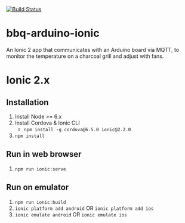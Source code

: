 [![Build Status](https://travis-ci.org/mdwagner/bbq-arduino-ionic.svg?branch=develop)](https://travis-ci.org/mdwagner/bbq-arduino-ionic)
# bbq-arduino-ionic
An Ionic 2 app that communicates with an Arduino board via MQTT, to monitor the temperature on a charcoal grill and adjust with fans.

# Ionic 2.x
## Installation
1. Install Node >= 6.x
1. Install Cordova & Ionic CLI
   * `npm install -g cordova@6.5.0 ionic@2.2.0 `
1. `npm install`

## Run in web browser
1. `npm run ionic:serve`

## Run on emulator
1. `npm run ionic:build`
1. `ionic platform add android` OR `ionic platform add ios`
1. `ionic emulate android` OR `ionic emulate ios`
